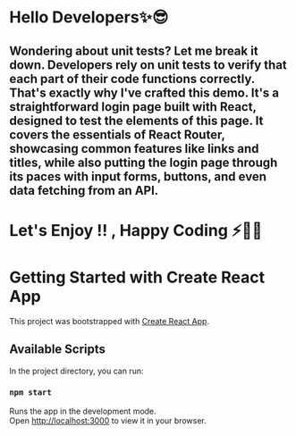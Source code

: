 
# Hello Developers✨😎

## Wondering about unit tests? Let me break it down. Developers rely on unit tests to verify that each part of their code functions correctly. That's exactly why I've crafted this demo. It's a straightforward login page built with React, designed to test the elements of this page. It covers the essentials of React Router, showcasing common features like links and titles, while also putting the login page through its paces with input forms, buttons, and even data fetching from an API.


# Let's Enjoy !! , Happy Coding ⚡🐱‍🏍


# Getting Started with Create React App

This project was bootstrapped with [Create React App](https://github.com/facebook/create-react-app).

## Available Scripts

In the project directory, you can run:

### `npm start`

Runs the app in the development mode.\
Open [http://localhost:3000](http://localhost:3000) to view it in your browser.


